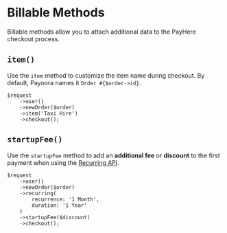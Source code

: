 # Billable Methods

Billable methods allow you to attach additional data to the PayHere checkout process.

## `item()`

Use the `item` method to customize the item name during checkout. By default, Payoora names it `Order #{$order->id}`.

```php{4}
$request
    ->user()
    ->newOrder($order)
    ->item('Taxi Hire')
    ->checkout();
```

## `startupFee()`

Use the `startupFee` method to add an **additional fee** or **discount** to the first payment when using the [Recurring API](api/recurring-api.md).

```php{8}
$request
    ->user()
    ->newOrder($order)
    ->recurring(
        recurrence: '1 Month',
        duration: '1 Year'
    )
    ->startupFee($discount)
    ->checkout();
```
